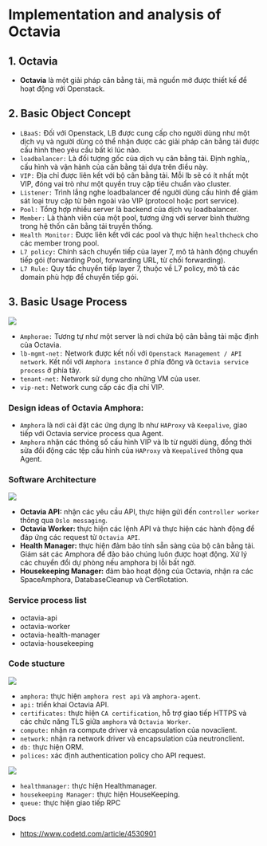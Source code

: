 # Implementation and analysis of Octavia
## 1. Octavia
- **Octavia** là một giải pháp cân bằng tải, mã nguồn mở được thiết kế để hoạt động với Openstack.

## 2. Basic Object Concept
- `LBaaS:` Đối với Openstack, LB được cung cấp cho người dùng như một dịch vụ và người dùng có thể nhận được các giải pháp cân bằng tải được cấu hình theo yêu cầu bất kì lúc nào.
- `loadbalancer:` Là đối tượng gốc của dịch vụ cân bằng tải. Định nghĩa,, cấu hình và vận hành của cân bằng tải dựa trên điều này.
- `VIP:` Địa chỉ được liên kết với bộ cân bằng tải. Mỗi lb sẽ có ít nhất một VIP, đóng vai trò như một quyền truy cập tiêu chuẩn vào cluster.
- `Listener:` Trình lắng nghe loadbalancer để người dùng cấu hình để giám sát loại truy cập từ bên ngoài vào VIP (protocol hoặc port service).
- `Pool:` Tổng hợp nhiều server là backend của dịch vụ loadbalancer.
- `Member:` Là thành viên của một pool, tương ứng với server bình thường trong hệ thốn cân bằng tải truyền thống.
- `Health Monitor:` Được liên kết với các pool và thực hiện `healthcheck` cho các member trong pool.
- `L7 policy:` Chính sách chuyển tiếp của layer 7, mô tả hành động chuyển tiếp gói (forwarding Pool, forwarding URL, từ chối forwarding).
- `L7 Rule:` Quy tắc chuyển tiếp layer 7, thuộc về L7 policy, mô tả các domain phù hợp để chuyển tiếp gói.

## 3. Basic Usage Process
![](https://i.ibb.co/nrMmg5m/2021-12-17-16-51.png)
- `Amphorae:` Tương tự như một server là nơi chứa bộ cân bằng tải mặc định của Octavia.
- `lb-mgmt-net:` Network được kết nối với `Openstack Management / API network`. Kết nối với `Amphora instance` ở phía đông và `Octavia service process` ở phía tây.
- `tenant-net:` Network sử dụng cho những VM của user.
- `vip-net:` Network cung cấp các địa chỉ VIP.

### Design ideas of Octavia Amphora:
- `Amphora` là nơi cài đặt các ứng dụng lb như `HAProxy` và `Keepalive`, giao tiếp với Octavia service process qua Agent.
- `Amphora` nhận các thông số cấu hình VIP và lb từ người dùng, đồng thời sửa đổi động các tệp cấu hình của `HAProxy` và `Keepalived` thông qua Agent.

### Software Architecture

![](https://docs.openstack.org/octavia/wallaby/_images/octavia-component-overview.svg)

- **Octavia API:** nhận các yêu cầu API, thực hiện gửi đến `controller worker` thông qua `Oslo messaging`.
- **Octavia Worker:** thực hiện các lệnh API và thực hiện các hành động để đáp ứng các request từ `Octavia API`.
- **Health Manager:** thực hiện đảm bảo tính sẵn sàng của bộ cân bằng tải. Giám sát các Amphora để đảo bảo chúng luôn được hoạt động. Xử lý các chuyển đổi dự phòng nếu amphora bị lỗi bất ngờ.
- **Housekeeping Manager:** đảm bảo hoạt động của Octavia, nhận ra các SpaceAmphora, DatabaseCleanup và CertRotation.

### Service process list
- octavia-api
- octavia-worker
- octavia-health-manager
- octavia-housekeeping

### Code stucture
![](https://i.ibb.co/s55KmKp/2021-12-17-17-28.png)

- `amphora:` thực hiện `amphora rest api` và `amphora-agent`.
- `api:` triển khai Octavia API.
- `certificates:` thực hiện `CA certification`, hỗ trợ giao tiếp HTTPS và các chức năng TLS giữa `amphora` và `Octavia Worker`.
- `compute:` nhận ra compute driver và encapsulation của novaclient.
- `network:` nhận ra network driver và encapsulation của neutronclient.
- `db:` thực hiện ORM.
- `polices:` xác định authentication policy cho API request.

![](https://i.ibb.co/zRh4164/2021-12-17-18-11.png)

- `healthmanager:` thực hiện Healthmanager.
- `housekeeping Manager:` thực hiện HouseKeeping.
- `queue:` thực hiện giao tiếp RPC

__Docs__
- https://www.codetd.com/article/4530901